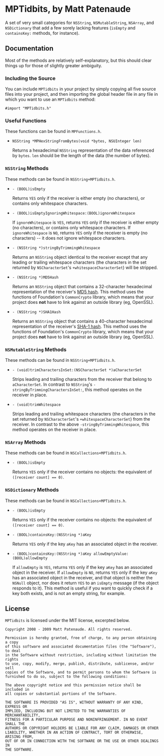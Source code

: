 MPTidbits, by Matt Patenaude
============================
A set of very small categories for `NSString`, `NSMutableString`, `NSArray`, and 
`NSDictionary` that add a few sorely lacking features (`isEmpty` and `containsKey:` 
methods, for instance).

Documentation
-------------
Most of the methods are relatively self-explanatory, but this should clear things up for those of slightly greater ambiguity.

### Including the Source ###

You can include `MPTidbits` in your project by simply copying all five source files into your project, and then importing the global header file in any file in which you want to use an `MPTidbits` method:

	#import "MPTidbits.h"

### Useful Functions ###

These functions can be found in `MPFunctions.h`.

* `NSString *MPHexStringFromBytes(void *bytes, NSUInteger len)`

	Returns a hexadecimal `NSString` representation of the data referenced by `bytes`. `len` should be the length of the data (the number of bytes).

### `NSString` Methods ###

These methods can be found in `NSString+MPTidbits.h`.

* `- (BOOL)isEmpty`

	Returns `YES` only if the receiver is either empty (no characters), or contains only whitespace characters.

* `- (BOOL)isEmptyIgnoringWhitespace:(BOOL)ignoreWhitespace`

	If `ignoreWhitespace` is `YES`, returns `YES` only if the receiver is either empty (no characters), or contains only whitespace characters. If `ignoreWhitespace` is `NO`, returns `YES` only if the receiver is empty (no characters) -- it does not ignore whitespace characters.
	
* `- (NSString *)stringByTrimmingWhitespace`

	Returns an `NSString` object identical to the receiver except that any leading or trailing whitespace characters (the characters in the set returned by `NSCharacterSet`'s `+whitespaceCharacterSet`) will be stripped.

* `- (NSString *)MD5Hash`

	Returns an `NSString` object that contains a 32-character hexadecimal representation of the receiver's [MD5 hash](http://en.wikipedia.org/wiki/MD5). This method uses the functions of Foundation's `CommonCrypto` library, which means that your project does **not** have to link against an outside library (eg, OpenSSL).

* `- (NSString *)SHA1Hash`

	Returns an `NSString` object that contains a 40-character hexadecimal representation of the receiver's [SHA-1 hash](http://en.wikipedia.org/wiki/SHA_hash_functions). This method uses the functions of Foundation's `CommonCrypto` library, which means that your project does **not** have to link against an outside library (eg, OpenSSL).

### `NSMutableString` Methods ###

These methods can be found in `NSString+MPTidbits.h`.

* `- (void)trimCharactersInSet:(NSCharacterSet *)aCharacterSet`

	Strips leading and trailing characters from the receiver that belong to `aCharacterSet`. In contrast to `NSString`'s `-stringByTrimmingCharactersInSet:`, this method operates on the receiver in place.

* `- (void)trimWhitespace`

	Strips leading and trailing whitespace characters (the characters in the set returned by `NSCharacterSet`'s `+whitespaceCharacterSet`) from the receiver. In contrast to the above `-stringByTrimmingWhitespace`, this method operates on the receiver in place.

### `NSArray` Methods ###

These methods can be found in `NSCollections+MPTidbits.h`.

* `- (BOOL)isEmpty`

	Returns `YES` only if the receiver contains no objects: the equivalent of `([receiver count] == 0)`.

### `NSDictionary` Methods ###

These methods can be found in `NSCollections+MPTidbits.h`.

* `- (BOOL)isEmpty`

	Returns `YES` only if the receiver contains no objects: the equivalent of `([receiver count] == 0)`.

* `- (BOOL)containsKey:(NSString *)aKey`

	Returns `YES` only if the key `aKey` has an associated object in the receiver.

* `- (BOOL)containsKey:(NSString *)aKey allowEmptyValue:(BOOL)allowEmpty`

	If `allowEmpty` is `YES`, returns `YES` only if the key `aKey` has an associated object in the receiver. If `allowEmpty` is `NO`, returns `YES` only if the key `aKey` has an associated object in the receiver, and that object is neither the `NSNull` object, nor does it return `YES` to an `isEmpty` message (if the object responds to it). This method is useful if you want to quickly check if a key both exists, and is not an empty string, for example.

License
-------
`MPTidbits` is licensed under the MIT license, excerpted below.

	Copyright 2008 - 2009 Matt Patenaude. All rights reserved.

	Permission is hereby granted, free of charge, to any person obtaining a copy
	of this software and associated documentation files (the "Software"), to deal
	in the Software without restriction, including without limitation the rights
	to use, copy, modify, merge, publish, distribute, sublicense, and/or sell
	copies of the Software, and to permit persons to whom the Software is
	furnished to do so, subject to the following conditions:

	The above copyright notice and this permission notice shall be included in
	all copies or substantial portions of the Software.

	THE SOFTWARE IS PROVIDED "AS IS", WITHOUT WARRANTY OF ANY KIND, EXPRESS OR
	IMPLIED, INCLUDING BUT NOT LIMITED TO THE WARRANTIES OF MERCHANTABILITY,
	FITNESS FOR A PARTICULAR PURPOSE AND NONINFRINGEMENT. IN NO EVENT SHALL THE
	AUTHORS OR COPYRIGHT HOLDERS BE LIABLE FOR ANY CLAIM, DAMAGES OR OTHER
	LIABILITY, WHETHER IN AN ACTION OF CONTRACT, TORT OR OTHERWISE, ARISING FROM,
	OUT OF OR IN CONNECTION WITH THE SOFTWARE OR THE USE OR OTHER DEALINGS IN
	THE SOFTWARE.